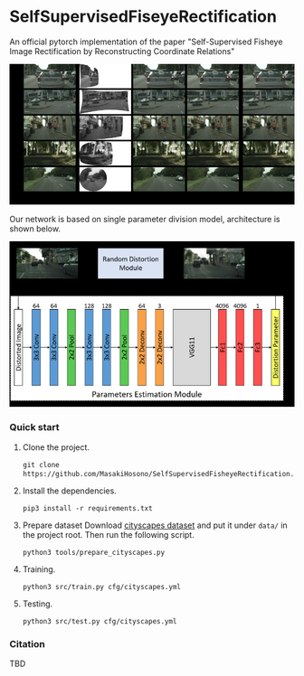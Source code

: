 # SelfSupervisedFiseyeRectification
An official pytorch implementation of the paper "Self-Supervised Fisheye Image Rectification by Reconstructing Coordinate Relations"

![results.png](https://raw.githubusercontent.com/MasakiHosono/SelfSupervisedFisheyeRectification/main/statics/results.png?token=AE3JGTNHNWMGTDYSXFK7PHDAOVLIQ "results.png")

Our network is based on single parameter division model, architecture is shown below.

![net_arch_full.png](https://raw.githubusercontent.com/MasakiHosono/SelfSupervisedFisheyeRectification/main/statics/net_arch_full.png?token=AE3JGTIG7EIOR2BT5B2DDMDAOVLLC "net_arch_full.png")

### Quick start
1. Clone the project.
   ```
   git clone https://github.com/MasakiHosono/SelfSupervisedFisheyeRectification.git
   ```

1. Install the dependencies.
   ```
   pip3 install -r requirements.txt
   ```

1. Prepare dataset
   Download [cityscapes dataset](https://www.cityscapes-dataset.com) and put it under `data/` in the project root.
   Then run the following script.
   ```
   python3 tools/prepare_cityscapes.py
   ```

1. Training.
   ```
   python3 src/train.py cfg/cityscapes.yml
   ```

1. Testing.
   ```
   python3 src/test.py cfg/cityscapes.yml
   ```

### Citation
TBD
